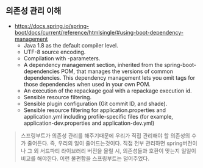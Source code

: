 ## 의존성 관리 이해
- https://docs.spring.io/spring-boot/docs/current/reference/htmlsingle/#using-boot-dependency-management
  * Java 1.8 as the default compiler level.
  * UTF-8 source encoding.
  * Compilation with -parameters.
  * A dependency management section, inherited from the spring-boot-dependencies POM, that manages the versions of common dependencies. This dependency management lets you omit <version> tags for those dependencies when used in your own POM.
  * An execution of the repackage goal with a repackage execution id.
  * Sensible resource filtering.
  * Sensible plugin configuration (Git commit ID, and shade).
  * Sensible resource filtering for application.properties and application.yml including profile-specific files (for example, application-dev.properties and application-dev.yml)

> 스프링부트가 의존성 관리를 해주기때문에 우리가 직접 관리해야 할 의존성의 수가 줄어든다.
> 즉, 우리의 일이 줄어드는것이다. 직접 전부 관리하면 spring버전이나 그 외 서드파티 라이브러리 버전을 올릴 시,
> 의존성들과 호환이 맞는지 일일이 비교를 해야한다. 이런 불편함을 스프링부트는 덜어주었다.
